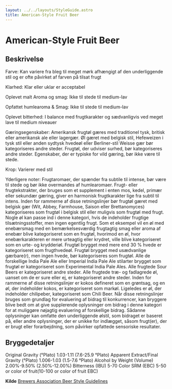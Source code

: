 ```yaml
---
layout: ../../layouts/StyleGuide.astro
title: American-Style Fruit Beer
---
```

# American-Style Fruit Beer

## Beskrivelse
Farve: Kan variere fra bleg til meget mørk afhængigt af den underliggende stil og er ofte påvirket af farven på tilsat frugt

Klarhed: Klar eller uklar er acceptabel

Oplevet malt Aroma og smag: Ikke til stede til medium-lav

Opfattet humlearoma &amp; Smag: Ikke til stede til medium-lav

Oplevet bitterhed: I balance med frugtkarakter og sædvanligvis ved meget lave til medium niveauer

Gæringsegenskaber: Amerikansk frugtøl gæres med traditionel tysk, britisk eller amerikansk ale eller lagergær. Øl gæret med belgisk stil, Hefeweizen i tysk stil eller anden sydtysk hvedeøl eller Berliner-stil Weisse gær bør kategoriseres andre steder. Frugtøl, der udviser surhed, bør kategoriseres andre steder. Egenskaber, der er typiske for vild gæring, bør ikke være til stede.

Krop: Varierer med stil

Yderligere noter: Frugtaromaer, der spænder fra subtile til intense, bør være til stede og bør ikke overmandes af humlearomaer. Frugt- eller frugtekstrakter, der bruges som et supplement i enten mos, kedel, primær eller sekundær gæring, giver en harmonisk frugtkarakter lige fra subtil til intens. Inden for rammerne af disse retningslinjer bør frugtøl gæret med belgisk gær (Wit, Abbey, Farmhouse, Saison eller Brettanomyces) kategoriseres som frugtøl i belgisk stil eller muligvis som frugtøl med frugt. Nogle øl kan passe ind i denne kategori, hvis de indeholder frugtige tilsætningsstoffer, men ingen egentlig frugt. Som et eksempel vil en øl med enebærsmag med en bemærkelsesværdig frugtagtig smag eller aroma af enebær blive kategoriseret som en frugtøl, hvorimod en øl, hvor enebærkarakteren er mere urteagtig eller krydret, ville blive kategoriseret som en urte- og krydderiøl. Frugtøl brygget med mere end 30 % hvede er kategoriseret som frugthvedeøl. Frugtøl brygget med usædvanlige gærbare(r), men ingen hvede, bør kategoriseres som frugtøl. Alle de forskellige India Pale Ale eller Imperial India Pale Ale stilarter brygget som frugtøl er kategoriseret som Experimental India Pale Ales. Alle frugtede Sour Beers er kategoriseret andre steder. Alle frugtede træ- og fadlagrede øl, uanset om de er sure eller ej, er kategoriseret andre steder. Inden for rammerne af disse retningslinjer er kokos defineret som en grøntsag, og en øl, der indeholder kokos, er kategoriseret som markøl. Ligeledes er øl, der indeholder chilipeber, kategoriseret som Chili Beer.						Når disse retningslinjer bruges som grundlag for evaluering af bidrag til konkurrencer, kan bryggere blive bedt om at give supplerende oplysninger om bidrag i denne kategori for at muliggøre nøjagtig evaluering af forskellige bidrag. Sådanne oplysninger kan omfatte den underliggende ølstil, som bidraget er baseret på, eller andre oplysninger, der er unikke for indlægget, såsom frugt(er), der er brugt eller forarbejdning, som påvirker opfattede sensoriske resultater.




## Bryggedetaljer
Original Gravity (°Plato) 1.03-1.11 (7.6-25.9 °Plato)
Apparent Extract/Final Gravity (°Plato) 1.006-1.03 (1.5-7.6 °Plato)
Alcohol by Weight (Volume) 2.00%-9.50% (2.50%-12.00%)
Bitterness (IBU) 5-70
Color SRM (EBC) 5-50 or color of fruit(10-100 or color of fruit EBC)					



**Kilde**
[Brewers Association Beer Style Guidelines](https://www.brewersassociation.org/)
